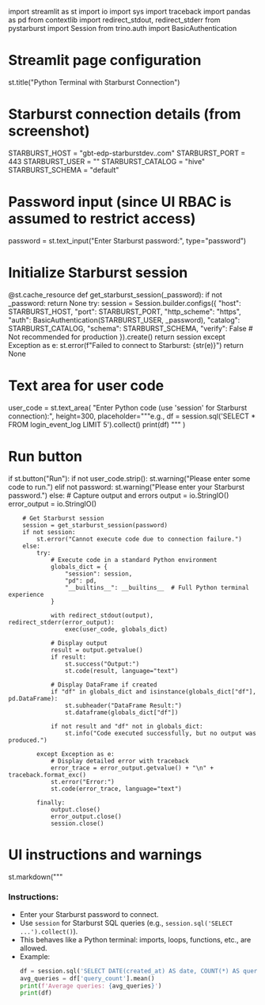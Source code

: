 import streamlit as st
import io
import sys
import traceback
import pandas as pd
from contextlib import redirect_stdout, redirect_stderr
from pystarburst import Session
from trino.auth import BasicAuthentication

# Streamlit page configuration
st.title("Python Terminal with Starburst Connection")

# Starburst connection details (from screenshot)
STARBURST_HOST = "gbt-edp-starburstdev..com"
STARBURST_PORT = 443
STARBURST_USER = ""
STARBURST_CATALOG = "hive"
STARBURST_SCHEMA = "default"

# Password input (since UI RBAC is assumed to restrict access)
password = st.text_input("Enter Starburst password:", type="password")

# Initialize Starburst session
@st.cache_resource
def get_starburst_session(_password):
    if not _password:
        return None
    try:
        session = Session.builder.configs({
            "host": STARBURST_HOST,
            "port": STARBURST_PORT,
            "http_scheme": "https",
            "auth": BasicAuthentication(STARBURST_USER, _password),
            "catalog": STARBURST_CATALOG,
            "schema": STARBURST_SCHEMA,
            "verify": False  # Not recommended for production
        }).create()
        return session
    except Exception as e:
        st.error(f"Failed to connect to Starburst: {str(e)}")
        return None

# Text area for user code
user_code = st.text_area(
    "Enter Python code (use 'session' for Starburst connection):",
    height=300,
    placeholder="""e.g., 
df = session.sql('SELECT * FROM login_event_log LIMIT 5').collect()
print(df)
"""
)

# Run button
if st.button("Run"):
    if not user_code.strip():
        st.warning("Please enter some code to run.")
    elif not password:
        st.warning("Please enter your Starburst password.")
    else:
        # Capture output and errors
        output = io.StringIO()
        error_output = io.StringIO()
        
        # Get Starburst session
        session = get_starburst_session(password)
        if not session:
            st.error("Cannot execute code due to connection failure.")
        else:
            try:
                # Execute code in a standard Python environment
                globals_dict = {
                    "session": session,
                    "pd": pd,
                    "__builtins__": __builtins__  # Full Python terminal experience
                }
                
                with redirect_stdout(output), redirect_stderr(error_output):
                    exec(user_code, globals_dict)
                
                # Display output
                result = output.getvalue()
                if result:
                    st.success("Output:")
                    st.code(result, language="text")
                
                # Display DataFrame if created
                if "df" in globals_dict and isinstance(globals_dict["df"], pd.DataFrame):
                    st.subheader("DataFrame Result:")
                    st.dataframe(globals_dict["df"])
                
                if not result and "df" not in globals_dict:
                    st.info("Code executed successfully, but no output was produced.")
            
            except Exception as e:
                # Display detailed error with traceback
                error_trace = error_output.getvalue() + "\n" + traceback.format_exc()
                st.error("Error:")
                st.code(error_trace, language="text")
            
            finally:
                output.close()
                error_output.close()
                session.close()

# UI instructions and warnings
st.markdown("""
### Instructions:
- Enter your Starburst password to connect.
- Use `session` for Starburst SQL queries (e.g., `session.sql('SELECT ...').collect()`).
- This behaves like a Python terminal: imports, loops, functions, etc., are allowed.
- Example:
  ```python
  df = session.sql('SELECT DATE(created_at) AS date, COUNT(*) AS query_count FROM login_event_log WHERE created_at >= TIMESTAMP \\'2025-03-01\\' GROUP BY DATE(created_at)').collect()
  avg_queries = df['query_count'].mean()
  print(f'Average queries: {avg_queries}')
  print(df)
